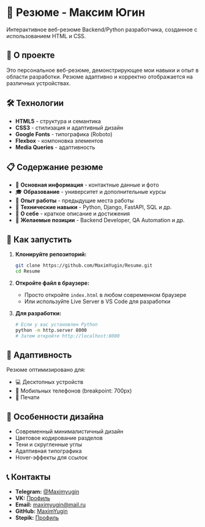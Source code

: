 # 📄 Резюме - Максим Югин

Интерактивное веб-резюме Backend/Python разработчика, созданное с использованием HTML и CSS.

## 🎯 О проекте

Это персональное веб-резюме, демонстрирующее мои навыки и опыт в области разработки. Резюме адаптивно и корректно отображается на различных устройствах.

## 🛠️ Технологии

- **HTML5** - структура и семантика
- **CSS3** - стилизация и адаптивный дизайн
- **Google Fonts** - типографика (Roboto)
- **Flexbox** - компоновка элементов
- **Media Queries** - адаптивность

## 📋 Содержание резюме

- 👤 **Основная информация** - контактные данные и фото
- 🎓 **Образование** - университет и дополнительные курсы
- 💼 **Опыт работы** - предыдущие места работы
- 🔧 **Технические навыки** - Python, Django, FastAPI, SQL и др.
- 📝 **О себе** - краткое описание и достижения
- 🎯 **Желаемые позиции** - Backend Developer, QA Automation и др.

## 🚀 Как запустить

1. **Клонируйте репозиторий:**
   ```bash
   git clone https://github.com/MaximYugin/Resume.git
   cd Resume
   ```

2. **Откройте файл в браузере:**
   - Просто откройте `index.html` в любом современном браузере
   - Или используйте Live Server в VS Code для разработки

3. **Для разработки:**
   ```bash
   # Если у вас установлен Python
   python -m http.server 8000
   # Затем откройте http://localhost:8000
   ```

## 📱 Адаптивность

Резюме оптимизировано для:
- 💻 Десктопных устройств
- 📱 Мобильных телефонов (breakpoint: 700px)
- 📄 Печати

## 🎨 Особенности дизайна

- Современный минималистичный дизайн
- Цветовое кодирование разделов
- Тени и скругленные углы
- Адаптивная типографика
- Hover-эффекты для ссылок

## 📞 Контакты

- **Telegram:** [@Maximyugin](https://t.me/Maximyugin)
- **VK:** [Профиль](https://vk.com/id541098670)
- **Email:** maximyugin@mail.ru
- **GitHub:** [MaximYugin](https://github.com/MaximYugin)
- **Stepik:** [Профиль](https://stepik.org/users/651481716/profile)

